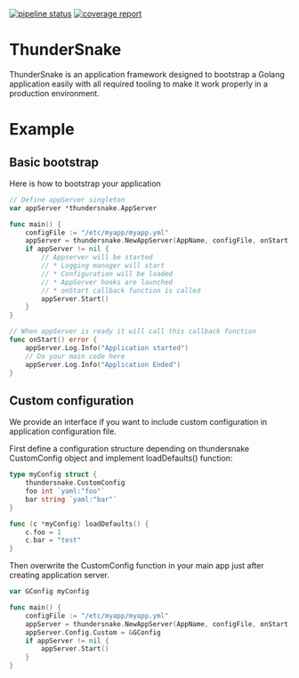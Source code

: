 [![pipeline status](https://gitlab.com/ThunderSnake/thundersnake/badges/develop/pipeline.svg)](https://gitlab.com/ThunderSnake/thundersnake/commits/develop)
[![coverage report](https://gitlab.com/ThunderSnake/thundersnake/badges/develop/coverage.svg)](https://gitlab.com/ThunderSnake/thundersnake/commits/develop)

# ThunderSnake

ThunderSnake is an application framework designed to bootstrap a Golang application easily
with all required tooling to make it work properly in a production environment.

# Example

## Basic bootstrap

Here is how to bootstrap your application

```go
// Define appServer singleton
var appServer *thundersnake.AppServer

func main() {
	configFile := "/etc/myapp/myapp.yml"
	appServer = thundersnake.NewAppServer(AppName, configFile, onStart)
	if appServer != nil {
		// Appserver will be started
		// * Logging manager will start
		// * Configuration will be loaded
		// * AppServer hooks are launched
		// * onStart callback function is called
		appServer.Start()
	}
}

// When appServer is ready it will call this callback function
func onStart() error {
	appServer.Log.Info("Application started")
	// Do your main code here
	appServer.Log.Info("Application Ended")
}
```

## Custom configuration

We provide an interface if you want to include custom configuration in application configuration file.

First define a configuration structure depending on thundersnake CustomConfig object and implement loadDefaults() function:

```go
type myConfig struct {
	thundersnake.CustomConfig
	foo int `yaml:"foo"`
	bar string `yaml:"bar"`
}

func (c *myConfig) loadDefaults() {
	c.foo = 1
	c.bar = "test"
}
```

Then overwrite the CustomConfig function in your main app just after creating application server.

```go
var GConfig myConfig

func main() {
	configFile := "/etc/myapp/myapp.yml"
	appServer = thundersnake.NewAppServer(AppName, configFile, onStart)
	appServer.Config.Custom = &GConfig
	if appServer != nil {
		appServer.Start()
	}
}
```